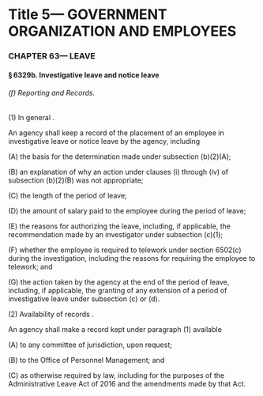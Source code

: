 
# Title 5— GOVERNMENT ORGANIZATION AND EMPLOYEES
### CHAPTER 63— LEAVE
#### § 6329b. Investigative leave and notice leave
###### (f) Reporting and Records.

(1) In general .

An agency shall keep a record of the placement of an employee in investigative leave or notice leave by the agency, including

(A) the basis for the determination made under subsection (b)(2)(A);

(B) an explanation of why an action under clauses (i) through (iv) of subsection (b)(2)(B) was not appropriate;

(C) the length of the period of leave;

(D) the amount of salary paid to the employee during the period of leave;

(E) the reasons for authorizing the leave, including, if applicable, the recommendation made by an investigator under subsection (c)(1);

(F) whether the employee is required to telework under section 6502(c) during the investigation, including the reasons for requiring the employee to telework; and

(G) the action taken by the agency at the end of the period of leave, including, if applicable, the granting of any extension of a period of investigative leave under subsection (c) or (d).

(2) Availability of records .

An agency shall make a record kept under paragraph (1) available

(A) to any committee of jurisdiction, upon request;

(B) to the Office of Personnel Management; and

(C) as otherwise required by law, including for the purposes of the Administrative Leave Act of 2016 and the amendments made by that Act.
